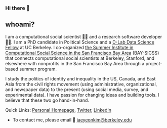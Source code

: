 
### Hi there 👋

## whoami?

I am a computational social scientist :man_scientist: and a research software developer :man_technologist:. I am a PhD candidate in Political Science and a [D-Lab Data Science Fellow](https://dlab.berkeley.edu/people/jae-yeon-kim) at UC Berkeley. I co-organized [the Summer Institute in Computational Social Science in the San Francisco Bay Area](https://compsocialscience.github.io/summer-institute/2020/bay_area/) (BAY-SICSS) that connects computational social scientists at Berkeley, Stanford, and elsewhere with nonprofits in the San Francisco Bay Area through a project-based summer program.

I study the politics of identity and inequality in the US, Canada, and East Asia from the civil rights movement (using administrative, organizational, and newspaper data) to the present (using social media, survey, and experimental data). I have passion for changing ideas and building tools. I believe that these two go hand-in-hand.  

Quick Links: [Personal Homepage](https://jaeyk.github.io/), [Twitter](https://twitter.com/JaeJaeykim2), [LinkedIn](https://www.linkedin.com/in/jae-yeon-kim/)

- To contact me, please email :postbox: jaeyeonkim@berkeley.edu 
